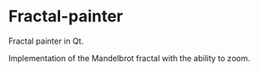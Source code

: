 # Fractal-painter
Fractal painter in Qt.

Implementation of the Mandelbrot fractal with the ability to zoom.
